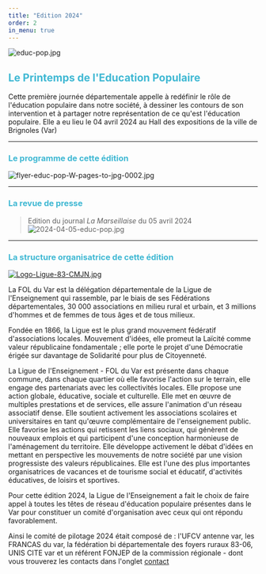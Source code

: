 ```yaml
---
title: "Edition 2024"
order: 2
in_menu: true
---
```

![educ-pop.jpg](https://i.postimg.cc/0yRRnqrB/educ-pop.jpg)

## <span style="color: #3FB8D3">Le Printemps de l'Education Populaire</span>

Cette première journée départementale appelle à redéfinir le rôle de l'éducation populaire dans notre société, à dessiner les contours de son intervention et à partager notre représentation de ce qu'est l'éducation populaire. Elle a eu lieu le 04 avril 2024 au Hall des expositions de la ville de Brignoles (Var)

---

###  <span style="color: #3FB8D3">Le programme de cette édition</span>

![flyer-educ-pop-W-pages-to-jpg-0002.jpg](https://i.postimg.cc/sx9RFWjP/flyer-educ-pop-W-pages-to-jpg-0002.jpg)

---

###  <span style="color: #3FB8D3">La revue de presse</span>

> Edition du journal _La Marseillaise_ du 05 avril 2024
![2024-04-05-educ-pop.jpg](https://i.postimg.cc/wTSCCkWc/2024-04-05-educ-pop.jpg)

----

###  <span style="color: #3FB8D3">La structure organisatrice de cette édition</span>

[![Logo-Ligue-83-CMJN.jpg](https://i.postimg.cc/NMxfLr2z/Logo-Ligue-83-CMJN.jpg)](https://fol83laligue.org/)

<span style="text-justify">La FOL du Var est la délégation départementale de la Ligue de l'Enseignement qui rassemble, par le biais de ses Fédérations départementales, 30 000 associations en milieu rural et urbain, et 3 millions d'hommes et de femmes de tous âges et de tous milieux.

Fondée en 1866, la Ligue est le plus grand mouvement fédératif d'associations locales. Mouvement d'idées, elle promeut la Laïcité comme valeur républicaine fondamentale ; elle porte le projet d'une Démocratie érigée sur davantage de Solidarité pour plus de Citoyenneté.

La Ligue de l'Enseignement - FOL du Var est présente dans chaque commune, dans chaque quartier où elle favorise l'action sur le terrain, elle engage des partenariats avec les collectivités locales. Elle propose une action globale, éducative, sociale et culturelle. Elle met en œuvre de multiples prestations et de services, elle assure l'animation d'un réseau associatif dense. Elle soutient activement les associations scolaires et universitaires en tant qu'œuvre complémentaire de l'enseignement public. Elle favorise les actions qui retissent les liens sociaux, qui génèrent de nouveaux emplois et qui participent d'une conception harmonieuse de l'aménagement du territoire. Elle développe activement le débat d'idées en mettant en perspective les mouvements de notre société par une vision progressiste des valeurs républicaines. Elle est l'une des plus importantes organisatrices de vacances et de tourisme social et éducatif, d'activités éducatives, de loisirs et sportives. 

Pour cette édition 2024, la Ligue de l'Enseignement a fait le choix de faire appel à toutes les têtes de réseau d'éducation populaire présentes dans le Var pour constituer un comité d'organisation avec ceux qui ont répondu favorablement. 

Ainsi le comité de pilotage 2024 était composé de : l'UFCV antenne var, les FRANCAS du var, la fédération bi départementale des foyers ruraux 83-06, UNIS CITE var et un référent FONJEP de la commission régionale - dont vous trouverez les contacts dans l'onglet [contact](https://educpop83.github.io/le-printemps-de-l-education-populaire/contact.html) 